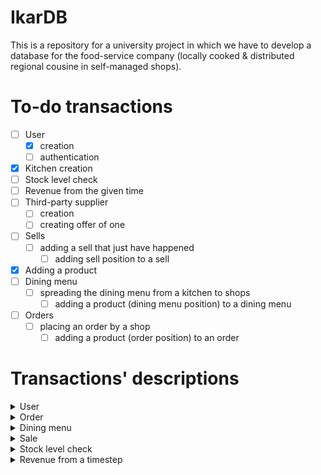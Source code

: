 # IkarDB
This is a repository for a university project in which we have to develop a database
for the food-service company (locally cooked & distributed regional cousine in self-managed shops).

# To-do transactions

- [ ] User
	- [x] creation
	- [ ] authentication
- [x] Kitchen creation
- [ ] Stock level check 
- [ ] Revenue from the given time
- [ ] Third-party supplier
	- [ ] creation
	- [ ] creating offer of one

- [ ] Sells
	- [ ] adding a sell that just have happened
		- [ ] adding sell position to a sell
- [x] Adding a product
- [ ] Dining menu
	- [ ] spreading the dining menu from a kitchen to shops
		- [ ] adding a product (dining menu position) to a dining menu
- [ ] Orders
	- [ ] placing an order by a shop
		- [ ] adding a product (order position) to an order

# Transactions' descriptions
<details>
	<summary>User</summary>

Args:	imie,
		nazwisko,
		admin,
		login,
		haslo,
		id_sklepu

#### Transaction process

###### Creation
	1. Creates a user with given args	

###### Authentication
	1. Checks if there is a user in the database with given credentials
	2. If yes: go ahead. If not: ask again (stop for 5 mins after 5 attempts - imo ok)

</details>

<details>
	<summary>Order</summary>


#### Transaction process


1. Order creation
2. Create and add *order positions* (from the dining menu position table)
3. Calculate worth of *order positions* and write it to the order


LATER irl:
__CONFIRMATION THE ORDER AT ARRIVAL__


</details>

<details>
	<summary>Dining menu</summary>

#### Transaction process

1. Dining menu creation
2. Create and add *dining menu* positions (from the products table)

</details>

<details>
	<summary>Sale</summary>

#### Transaction process

1. Sale creation
2. Create and add *sale positions* (from the products table)
3. Calculate worth of a sale and write it accordingly

</details>

<details>
	<summary>Stock level check</summary>
	
Args:	id_sklepu
		id_produktu
		ilosc

#### Transaction process

1. Stock level check creation

Desc.:	must happen __every time__ at __sale creation__ and __order confirmation__ with current implementation 

Possible improvements: adding a date field to a table as a primary key

</details>


<details>
	<summary>Revenue from a timestep</summary>

#### Transaction process

1. Track every sale within the given timestep (default can be month idk)
2. If not asked for a specific store, sum up the sale worth
3. Else from previously tracked sales track those that happened in the desired store
4. Sum them up

</details>
